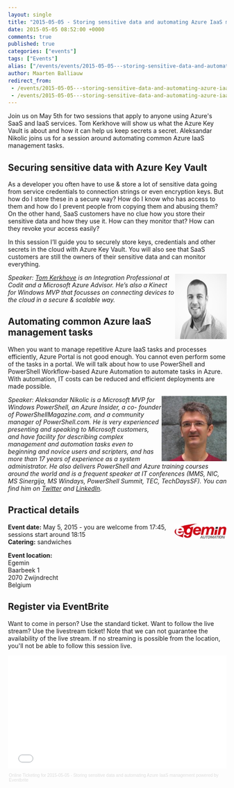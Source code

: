 ```yaml
---
layout: single
title: "2015-05-05 - Storing sensitive data and automating Azure IaaS management"
date: 2015-05-05 08:52:00 +0000
comments: true
published: true
categories: ["events"]
tags: ["Events"]
alias: ["/events/events/2015-05-05---storing-sensitive-data-and-automating-azure-iaas-management"]
author: Maarten Balliauw
redirect_from:
 - /events/2015-05-05---storing-sensitive-data-and-automating-azure-iaas-management.html
 - /events/2015-05-05---storing-sensitive-data-and-automating-azure-iaas-management.html
---
```


<p>Join us on May 5th for two sessions that apply to anyone using Azure's SaaS and IaaS services. Tom Kerkhove will show us what the Azure Key Vault is about and how it can help us keep secrets a secret. Aleksandar Nikolic joins us for a session around automating common Azure IaaS management tasks.</p>
<h2>Securing sensitive data with Azure Key Vault</h2>
<p>As a developer you often have to use &amp; store a lot of sensitive data going from service credentials to connection strings or even encryption keys. But how do I store these in a secure way? How do I know who has access to them and how do I prevent people from copying them and abusing them? On the other hand, SaaS customers have no clue how you store their sensitive data and how they use it. How can they monitor that? How can they revoke your access easily?</p>
<p>In this session I&rsquo;ll guide you to securely store keys, credentials and other secrets in the cloud with Azure Key Vault. You will also see that SaaS customers are still the owners of their sensitive data and can monitor everything.</p>
<p><em><img src="/assets/media/speakers/tom-kerkhove.jpg" alt="" align="right" width="119" height="150">Speaker:&nbsp;<a href="https://tomkerkhove.ghost.io/">Tom Kerkhove</a> is an Integration Professional at Codit and a Microsoft Azure Advisor. He&rsquo;s also a Kinect for Windows MVP that focusses on connecting devices to the cloud in a secure &amp; scalable way.</em></p>
<h2>Automating common Azure IaaS management tasks</h2>
<p>When you want to manage repetitive Azure IaaS tasks and processes efficiently, Azure Portal is not good enough. You cannot even perform some of the tasks in a portal. We will talk about how to use PowerShell and PowerShell Workflow-based Azure Automation to automate tasks in Azure. With automation, IT costs can be reduced and efficient deployments are made possible.</p>
<p><em><img src="/assets/media/speakers/aleksandar-nikolic.jpg" alt="" align="right" width="150" height="150">Speaker:&nbsp;</em><i>Aleksandar Nikolic is a Microsoft MVP for Windows PowerShell, an Azure Insider, a co- founder of PowerShellMagazine.com, and a community manager of PowerShell.com. He is very experienced presenting and speaking to Microsoft customers, and have facility for describing complex management and automation tasks even to beginning and novice users and scripters, and has more than 17 years of experience as a system administrator. He also delivers PowerShell and Azure training courses around the world and is a frequent speaker at IT conferences (MMS, NIC, MS Sinergija, MS Windays, PowerShell Summit, TEC, TechDaysSF). You can find him on <a href="https://twitter.com/alexandair">Twitter</a> and <a href="https://www.linkedin.com/in/alexandair">LinkedIn</a>.</i></p>
<h2>Practical details</h2>
<p><strong><img src="/assets/media/sponsors/logo-egemin.jpg" alt="" align="right" width="120" height="35">Event date:</strong>&nbsp;May 5, 2015 - you are welcome from 17:45, sessions start around 18:15<br><strong>Catering:</strong>&nbsp;sandwiches</p>
<p><strong>Event location:<br></strong>Egemin<br>Baarbeek 1<br>2070 Zwijndrecht<br>Belgium</p>
<h2>Register via EventBrite</h2>
<p>Want to come in person? Use the standard ticket. Want to follow the live stream? Use the livestream ticket! Note that we can not guarantee the availability of the live stream. If no streaming is possible from the location, you'll not be able to follow this session live.</p>
<div style="width: 100%; text-align: left;"><iframe src="//eventbrite.com/tickets-external?eid=16478072358&amp;ref=etckt" frameborder="0" height="260" width="100%" vspace="0" hspace="0" marginheight="5" marginwidth="5" scrolling="auto" allowtransparency="true"></iframe>
<div style="font-family: Helvetica, Arial; font-size: 10px; padding: 5px 0 5px; margin: 2px; width: 100%; text-align: left;"><a style="color: #ddd; text-decoration: none;" target="_blank" href="https://www.eventbrite.com/r/etckt">Online Ticketing</a><span style="color: #ddd;"> for </span><a style="color: #ddd; text-decoration: none;" target="_blank" href="https://www.eventbrite.com/e/2015-05-05-storing-sensitive-data-and-automating-azure-iaas-management-tickets-16478072358?ref=etckt">2015-05-05 - Storing sensitive data and automating Azure IaaS management</a> <span style="color: #ddd;">powered by</span> <a style="color: #ddd; text-decoration: none;" target="_blank" href="https://www.eventbrite.com?ref=etckt">Eventbrite</a></div>
</div>







